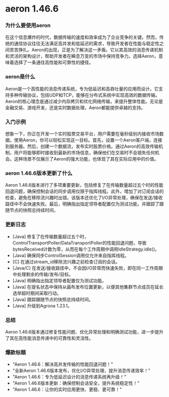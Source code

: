 # aeron 1.46.6
### 为什么要使用aeron

在这个信息爆炸的时代，数据传输的速度和效率成为了企业竞争的关键。然而，传统的通信协议往往无法满足高并发和低延迟的需求，导致开发者在性能与稳定性之间苦苦挣扎。Aeron的出现，正是为了解决这一矛盾。它以其高效的消息传递机制和灵活的架构设计，帮助开发者在瞬息万变的市场中保持竞争力。选择Aeron，意味着选择了一条通往高性能和可靠性的捷径。

### aeron是什么

Aeron是一个高性能的消息传递系统，专为低延迟和高吞吐量的应用而设计。它支持多种传输协议，包括UDP和TCP，能够在分布式系统中实现高效的数据传输。Aeron的核心理念是通过减少内存拷贝和优化网络传输，来提升整体性能。无论是金融交易、游戏开发，还是实时数据处理，Aeron都能提供卓越的支持。

### 入门示例

想象一下，你正在开发一个实时股票交易平台，用户需要在毫秒级别内接收市场数据。使用Aeron，你可以轻松实现这一目标。首先，设置一个Aeron客户端，连接到服务器。然后，创建一个数据流，发布实时股票价格。通过Aeron的高效传输机制，用户将能够即时接收到最新的市场信息，确保他们在交易时不会错失任何机会。这种场景不仅展示了Aeron的强大功能，也体现了其在实际应用中的价值。

### aeron 1.46.6版本更新了什么

Aeron 1.46.6版本进行了多项重要更新，包括修复了在传输数量超过五个时的性能回退问题，确保控制会话的同步调用仅限于指挥线程。此外，增加了对订阅会话的检查，避免在移除流兴趣时出错。该版本还优化了I/O异常处理，确保在发送/接收路径中不会快速失败。最后，明确指出指定领导者配置仅为测试功能，并跟踪了跟随节点的快照总持续时间。

### 更新日志

- [Java] 修复了在传输数量超过五个时，ControlTransportPoller/DataTransportPoller的性能回退问题，导致bytesReceived计数为零，从而在每个工作周期中调用IdleStrategy.idle()。
- [Java] 确保同步ControlSession调用仅允许来自指挥线程。
- [C] 在通过stream_id移除流兴趣之前检查订阅的会话。
- [Java/C] 在发送/接收路径中，不会因I/O异常而快速失败，即在同一工作周期中处理剩余的传输/发布/目标。
- [Java] 明确指出指定领导者配置仅为测试功能。
- [Java] 在提名状态中保持从画布发布位置更新，以便其他集群节点成员在延长选举超时期间采取行动。
- [Java] 跟踪跟随节点的快照总持续时间。
- [Java] 升级到Agrona 1.23.1。

### 总结

Aeron 1.46.6版本通过修复性能问题、优化异常处理和明确测试功能，进一步提升了其在高性能消息传递中的可靠性和灵活性。

### 爆款标题

- "Aeron 1.46.6：解决高并发传输的性能回退问题！"
- "全新Aeron 1.46.6版本发布，优化I/O异常处理，提升消息传递效率！"
- "Aeron 1.46.6：专为低延迟设计的消息传递系统再升级！"
- "Aeron 1.46.6版本更新：确保控制会话安全，提升系统稳定性！"
- "Aeron 1.46.6：让你的实时应用更快、更稳、更可靠！"